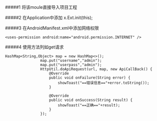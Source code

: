 #####1 将该moule直接导入项目工程

#####2 在Application中添加 x.Ext.init(this);

#####3 在AndroidManifest.xml中添加网络权限

```
<uses-permission android:name="android.permission.INTERNET" />
```

#####4 使用方法列如get请求

```
HashMap<String,Object> map = new HashMap<>();
                map.put("username","admin");
                map.put("userpass","admin");
                HttpUtil.doApiRequest(url, map, new ApiCallBack() {
                    @Override
                    public void onFailure(String error) {
                        showToast("==错误信息=="+error.toString());
                    }

                    @Override
                    public void onSuccess(String result) {
                        showToast("==正确=="+result);
                    }
                });
```
